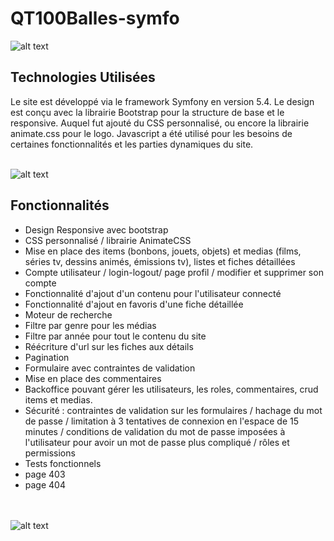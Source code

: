 # QT100Balles-symfo

![alt text](https://i.ibb.co/Z1b8gDc/screen-qt100b.png)

## Technologies Utilisées

Le site est développé via le framework Symfony en version 5.4.
Le design est conçu avec la librairie Bootstrap pour la structure de base et le responsive. Auquel fut 
ajouté du CSS personnalisé, ou encore la librairie animate.css pour le logo.
Javascript a été utilisé pour les besoins de certaines fonctionnalités et les parties dynamiques du site.
<br><br>

![alt text](https://i.ibb.co/C1GTYSs/batman-fiche.png)

## Fonctionnalités
* Design Responsive avec bootstrap
* CSS personnalisé / librairie AnimateCSS
* Mise en place des items (bonbons, jouets, objets) et medias (films, séries tv, dessins animés, émissions tv), listes et fiches détaillées
* Compte utilisateur / login-logout/ page profil / modifier et supprimer son compte
* Fonctionnalité d'ajout d'un contenu pour l'utilisateur connecté
* Fonctionnalité d'ajout en favoris d'une fiche détaillée
* Moteur de recherche
* Filtre par genre pour les médias
* Filtre par année pour tout le contenu du site
* Réécriture d'url sur les fiches aux détails
* Pagination 
* Formulaire avec contraintes de validation 
* Mise en place des commentaires 
* Backoffice pouvant gérer les utilisateurs, les roles, commentaires, crud items et medias.
* Sécurité : contraintes de validation sur les formulaires / hachage du mot de passe / limitation à 3 tentatives de connexion en l'espace de 15 minutes / conditions de validation du mot de passe imposées à l'utilisateur pour avoir un mot de passe plus compliqué / rôles et permissions
* Tests fonctionnels
* page 403
* page 404

<br><br>
![alt text](https://i.ibb.co/Z1DS8Nt/qt100balles-liste.png)
